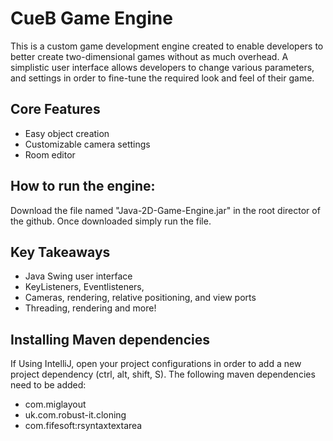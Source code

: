 # CueB Game Engine
This is a custom game development engine created to enable developers to better create two-dimensional games without as much overhead. A simplistic user interface allows developers to change various parameters, and settings in order to fine-tune the required look and feel of their game.

## Core Features
- Easy object creation
- Customizable camera settings
- Room editor

## How to run the engine:
Download the file named "Java-2D-Game-Engine.jar" in the root director of the github. Once downloaded simply run the file.

## Key Takeaways
- Java Swing user interface
- KeyListeners, Eventlisteners, 
- Cameras, rendering, relative positioning, and view ports
- Threading, rendering and more!

## Installing Maven dependencies
If Using IntelliJ, open your project configurations in order to add a new project dependency (ctrl, alt, shift, S).
The following maven dependencies need to be added:
- com.miglayout
- uk.com.robust-it.cloning
- com.fifesoft:rsyntaxtextarea
